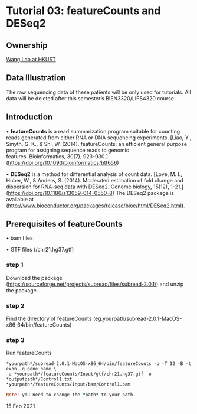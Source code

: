 # Tutorial 03: featureCounts and DESeq2


## Ownership
[Wang Lab at HKUST](http://wang-lab.ust.hk)


## Data Illustration
The raw sequencing data of these patients will be only used for tutorials. All data will be deleted after this semester’s BIEN3320/LIFS4320 course.


## Introduction
• **featureCounts** is a read summarization program suitable for counting reads generated from either RNA or DNA sequencing experiments. [Liao, Y., Smyth, G. K., & Shi, W. (2014). featureCounts: an efficient general purpose program for assigning sequence reads to genomic features. Bioinformatics, 30(7), 923-930.] (https://doi.org/10.1093/bioinformatics/btt656)

• **DESeq2** is a method for differential analysis of count data. [Love, M. I., Huber, W., & Anders, S. (2014). Moderated estimation of fold change and dispersion for RNA-seq data with DESeq2. Genome biology, 15(12), 1-21.] (https://doi.org/10.1186/s13059-014-0550-8) The DESeq2 package is available at (http://www.bioconductor.org/packages/release/bioc/html/DESeq2.html).

## Prerequisites of **featureCounts**

• bam files 

• GTF files (/chr21.hg37.gtf)


### step 1 

Download the package (https://sourceforge.net/projects/subread/files/subread-2.0.1/) and unzip the package.

### step 2 

Find the directory of featureCounts (eg.yourpath/subread-2.0.1-MacOS-x86_64/bin/featureCounts)

### step 3

Run featureCounts

```
*yourpath*/subread-2.0.1-MacOS-x86_64/bin/featureCounts -p -T 12 -B -t exon -g gene_name \
-a *yourpath*/featureCounts/Input/gtf/chr21.hg37.gtf -o *outputpath*/Control1.txt *yourpath*/featureCounts/Input/bam/Control1.bam
```

```ruby
Note: you need to change the *path* to your path. 
```



15 Feb 2021